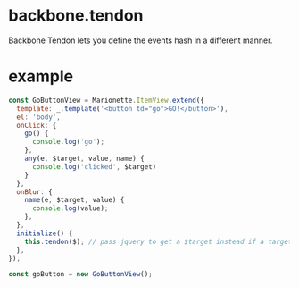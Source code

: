 # backbone.tendon
Backbone Tendon lets you define the events hash in a different manner.

# example
```js
const GoButtonView = Marionette.ItemView.extend({
  template: _.template('<button td="go">GO!</button>'),
  el: 'body',
  onClick: {
    go() {
      console.log('go');
    },
    any(e, $target, value, name) {
      console.log('clicked', $target)
    }
  },
  onBlur: {
    name(e, $target, value) {
      console.log(value);
    },
  },
  initialize() {
    this.tendon($); // pass jquery to get a $target instead if a target
  },
});

const goButton = new GoButtonView();
```